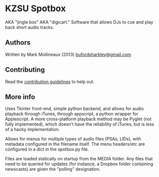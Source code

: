 # KZSU Spotbox

AKA "jingle box" AKA "digicart." Software that allows DJs to cue and play
back short audio tracks.

## Authors

Written by Mark Mollineaux (2013) <bufordsharkley@gmail.com>

## Contributing

Read the [contribution guidelines](./CONTRIBUTING.md) to help out.

## More info

Uses Tkinter front-end, simple python backend, and allows for audio playback
through iTunes, through appscript, a python wrapper for Applescript. A more
cross-platform playback method may be Pyglet (not fully implemented), which
doesn't have the reliability of iTunes, but is less of a hacky implementation.

Allows for menus for multiple types of audio files (PSAs, LIDs), with metadata
configured in the filename itself. The menu headers/etc are configured in a
dict in the spotbox.py file.

Files are loaded statically on startup from the MEDIA folder. Any files that
need to be queried for updates (for instance, a Dropbox folder containing
newscasts) are given the "polling" designation.
